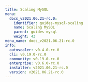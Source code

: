 ```yaml
---
title: Scaling MySQL
menu:
  docs_v2021.06.21-rc.0:
    identifier: guides-mysql-scaling
    name: Scaling MySQL
    parent: guides-mysql
    weight: 43
menu_name: docs_v2021.06.21-rc.0
info:
  autoscaler: v0.4.0-rc.0
  cli: v0.19.0-rc.0
  community: v0.19.0-rc.0
  enterprise: v0.6.0-rc.0
  installer: v2021.06.21-rc.0
  version: v2021.06.21-rc.0
---
```


